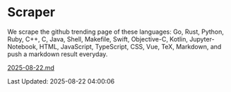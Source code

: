 # Scraper

We scrape the github trending page of these languages: Go, Rust, Python, Ruby, C++, C, Java, Shell, Makefile, Swift, Objective-C, Kotlin, Jupyter-Notebook, HTML, JavaScript, TypeScript, CSS, Vue, TeX, Markdown, and push a markdown result everyday.

[2025-08-22.md](https://github.com/yangwenmai/github-trending-backup/blob/master/2025-08-22.md)

Last Updated: 2025-08-22 04:00:06
